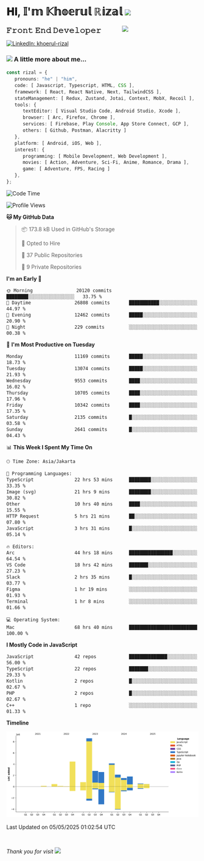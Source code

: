 <h1> 𝐇𝐢, 𝕀'𝕞 𝕂𝕙𝕠𝕖𝕣𝕦𝕝 ℝ𝕚𝕫𝕒𝕝 <img src="https://media.giphy.com/media/mGcNjsfWAjY5AEZNw6/giphy.gif" width="50"></h1>
<img align='right' src="https://media.giphy.com/media/v1.Y2lkPTc5MGI3NjExOWI2ajR2NGJubzBsZHFuaHMwajRrcDNsNXJwOG8yb3F0NjhkNXF4OSZlcD12MV9pbnRlcm5hbF9naWZfYnlfaWQmY3Q9cw/fkZukR450RQ1qnGaq9/giphy.gif" width="200">
<strong style="font-size:20px;">𝙵𝚛𝚘𝚗𝚝 𝙴𝚗𝚍 𝙳𝚎𝚟𝚎𝚕𝚘𝚙𝚎𝚛</strong>
</p></em>

[![LinkedIn: khoerul-rizal](https://img.shields.io/badge/khoerul--rizal-blue?style=flat-square&logo=Linkedin&logoColor=white&link=https://www.linkedin.com/in/khoerul-rizal/)](https://www.linkedin.com/in/khoerul-rizal/)

### <img src="https://media.giphy.com/media/VgCDAzcKvsR6OM0uWg/giphy.gif" width="50"> A little more about me...

```typescript
const rizal = {
   pronouns: "he" | "him",
   code: [ Javascript, Typescript, HTML, CSS ],
   framework: [ React, React Native, Next, TailwindCSS ],
   stateManagement: [ Redux, Zustand, Jotai, Context, MobX, Recoil ],
   tools: {
      textEditor: [ Visual Studio Code, Android Studio, Xcode ],
      browser: [ Arc, Firefox, Chrome ],
      services: [ Firebase, Play Console, App Store Connect, GCP ],
      others: [ Github, Postman, Alacritty ]
   },
   platform: [ Android, iOS, Web ],
   interest: {
      programming: [ Mobile Development, Web Development ],
      movies: [ Action, Adventure, Sci-Fi, Anime, Romance, Drama ],
      game: [ Adventure, FPS, Racing ]
   },
};
```

<!--START_SECTION:waka-->
![Code Time](http://img.shields.io/badge/Code%20Time-2%2C741%20hrs%2034%20mins-blue)

![Profile Views](http://img.shields.io/badge/Profile%20Views-0-blue)

**🐱 My GitHub Data** 

> 📦 173.8 kB Used in GitHub's Storage 
 > 
> 💼 Opted to Hire
 > 
> 📜 37 Public Repositories 
 > 
> 🔑 9 Private Repositories 
 > 
**I'm an Early 🐤** 

```text
🌞 Morning                20120 commits       ████████░░░░░░░░░░░░░░░░░   33.75 % 
🌆 Daytime                26808 commits       ███████████░░░░░░░░░░░░░░   44.97 % 
🌃 Evening                12462 commits       █████░░░░░░░░░░░░░░░░░░░░   20.90 % 
🌙 Night                  229 commits         ░░░░░░░░░░░░░░░░░░░░░░░░░   00.38 % 
```
📅 **I'm Most Productive on Tuesday** 

```text
Monday                   11169 commits       █████░░░░░░░░░░░░░░░░░░░░   18.73 % 
Tuesday                  13074 commits       █████░░░░░░░░░░░░░░░░░░░░   21.93 % 
Wednesday                9553 commits        ████░░░░░░░░░░░░░░░░░░░░░   16.02 % 
Thursday                 10705 commits       ████░░░░░░░░░░░░░░░░░░░░░   17.96 % 
Friday                   10342 commits       ████░░░░░░░░░░░░░░░░░░░░░   17.35 % 
Saturday                 2135 commits        █░░░░░░░░░░░░░░░░░░░░░░░░   03.58 % 
Sunday                   2641 commits        █░░░░░░░░░░░░░░░░░░░░░░░░   04.43 % 
```


📊 **This Week I Spent My Time On** 

```text
🕑︎ Time Zone: Asia/Jakarta

💬 Programming Languages: 
TypeScript               22 hrs 53 mins      ████████░░░░░░░░░░░░░░░░░   33.35 % 
Image (svg)              21 hrs 9 mins       ████████░░░░░░░░░░░░░░░░░   30.82 % 
Other                    10 hrs 40 mins      ████░░░░░░░░░░░░░░░░░░░░░   15.55 % 
HTTP Request             5 hrs 21 mins       ██░░░░░░░░░░░░░░░░░░░░░░░   07.80 % 
JavaScript               3 hrs 31 mins       █░░░░░░░░░░░░░░░░░░░░░░░░   05.14 % 

🔥 Editors: 
Arc                      44 hrs 18 mins      ████████████████░░░░░░░░░   64.54 % 
VS Code                  18 hrs 42 mins      ███████░░░░░░░░░░░░░░░░░░   27.23 % 
Slack                    2 hrs 35 mins       █░░░░░░░░░░░░░░░░░░░░░░░░   03.77 % 
Figma                    1 hr 19 mins        ░░░░░░░░░░░░░░░░░░░░░░░░░   01.93 % 
Terminal                 1 hr 8 mins         ░░░░░░░░░░░░░░░░░░░░░░░░░   01.66 % 

💻 Operating System: 
Mac                      68 hrs 40 mins      █████████████████████████   100.00 % 
```

**I Mostly Code in JavaScript** 

```text
JavaScript               42 repos            ██████████████░░░░░░░░░░░   56.00 % 
TypeScript               22 repos            ███████░░░░░░░░░░░░░░░░░░   29.33 % 
Kotlin                   2 repos             █░░░░░░░░░░░░░░░░░░░░░░░░   02.67 % 
PHP                      2 repos             █░░░░░░░░░░░░░░░░░░░░░░░░   02.67 % 
C++                      1 repo              ░░░░░░░░░░░░░░░░░░░░░░░░░   01.33 % 
```



**Timeline**

![Lines of Code chart](https://raw.githubusercontent.com/khoerulrizal/khoerulrizal/main/assets/bar_graph.png)


 Last Updated on 05/05/2025 01:02:54 UTC
<!--END_SECTION:waka-->
</details>
<br/>

<em>Thank you for visit</em> <img src="https://media.giphy.com/media/v1.Y2lkPTc5MGI3NjExcHdvNm1qZWtjaGw0ZjdwM3Z3NnY2dHlueTVuODBta2FiY20wM2YybSZlcD12MV9pbnRlcm5hbF9naWZfYnlfaWQmY3Q9cw/tV25tpdKqdFa9x81k2/giphy.gif" width="40">
